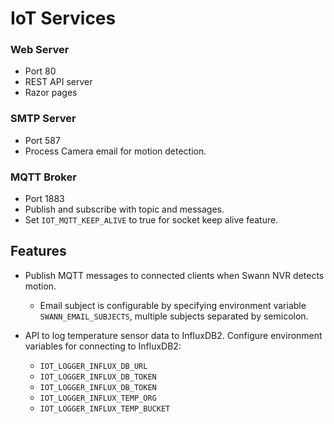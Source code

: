 # IoT Services

### Web Server
* Port 80
* REST API server
* Razor pages

### SMTP Server
* Port 587
* Process Camera email for motion detection.

### MQTT Broker
* Port 1883
* Publish and subscribe with topic and messages.
* Set `IOT_MQTT_KEEP_ALIVE` to true for socket keep alive feature.

## Features
* Publish MQTT messages to connected clients when Swann NVR detects motion.
  * Email subject is configurable by specifying environment variable `SWANN_EMAIL_SUBJECTS`, multiple subjects separated by semicolon.

* API to log temperature sensor data to InfluxDB2. Configure environment variables for connecting to InfluxDB2:
  * `IOT_LOGGER_INFLUX_DB_URL`
  * `IOT_LOGGER_INFLUX_DB_TOKEN`
  * `IOT_LOGGER_INFLUX_DB_TOKEN`
  * `IOT_LOGGER_INFLUX_TEMP_ORG`
  * `IOT_LOGGER_INFLUX_TEMP_BUCKET`
